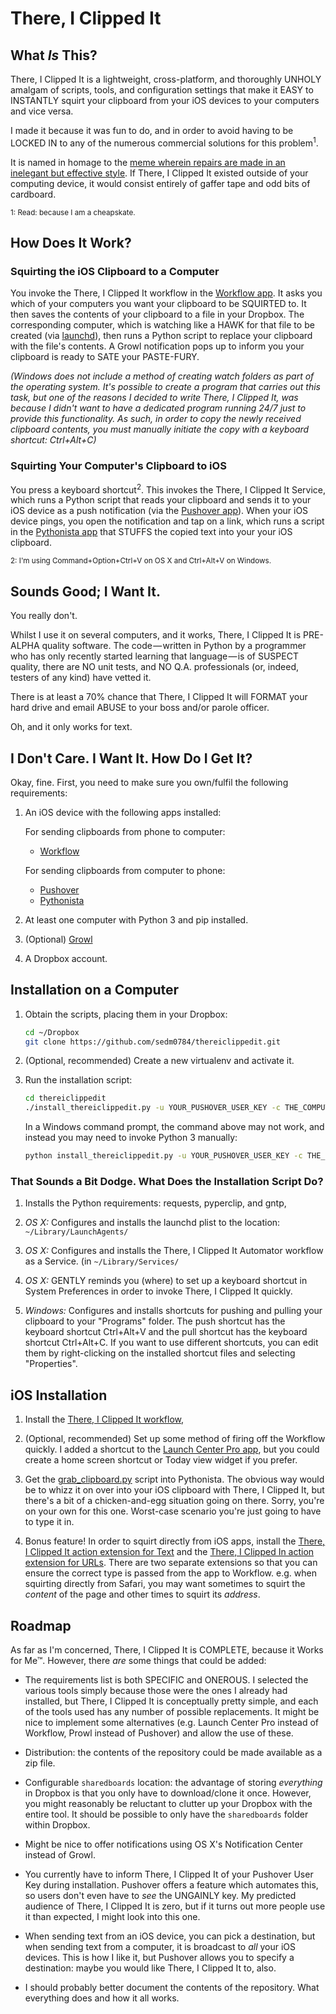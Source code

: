 # There, I Clipped It

## What *Is* This?

There, I Clipped It is a lightweight, cross-platform, and thoroughly UNHOLY
amalgam of scripts, tools, and configuration settings that make it EASY to
INSTANTLY squirt your clipboard from your iOS devices to your computers and
vice versa.

I made it because it was fun to do, and in order to avoid having to be LOCKED
IN to any of the numerous commercial solutions for this problem<sup>1</sup>.

It is named in homage to the [meme wherein repairs are made in an inelegant but
effective style](http://google.com/search?q=there+i+fixed+it). If There, I
Clipped It existed outside of your computing device, it would consist entirely
of gaffer tape and odd bits of cardboard.

<sup>1: Read: because I am a cheapskate.</sup>

## How Does It Work?

### Squirting the iOS Clipboard to a Computer

You invoke the There, I Clipped It workflow in the [Workflow
app](http://workflow.is/). It asks you which of your computers you want your
clipboard to be SQUIRTED to. It then saves the contents of your clipboard to a
file in your Dropbox. The corresponding computer, which is watching like a HAWK
for that file to be created (via
[launchd](https://en.wikipedia.org/wiki/Launchd)), then runs a Python script to
replace your clipboard with the file's contents. A Growl notification pops up
to inform you your clipboard is ready to SATE your PASTE-FURY.

*(Windows does not include a method of creating watch folders as part of the
operating system. It's possible to create a program that carries out this task,
but one of the reasons I decided to write There, I Clipped It, was because I
didn't want to have a dedicated program running 24/7 just to provide this
functionality. As such, in order to copy the newly received clipboard contents,
you must manually initiate the copy with a keyboard shortcut: Ctrl+Alt+C)*

### Squirting Your Computer's Clipboard to iOS

You press a keyboard shortcut<sup>2</sup>. This invokes the There, I Clipped It
Service, which runs a Python script that reads your clipboard and sends it to
your iOS device as a push notification (via the [Pushover
app](http://pushover.net/)). When your iOS device pings, you open the
notification and tap on a link, which runs a script in the [Pythonista
app](http://omz-software.com/pythonista/) that STUFFS the copied text into your
your iOS clipboard.

<sup>2: I'm using Command+Option+Ctrl+V on OS X and Ctrl+Alt+V on Windows.</sup>

## Sounds Good; I Want It.

You really don't.

Whilst I use it on several computers, and it works, There, I Clipped It is
PRE-ALPHA quality software. The code&#8202;&mdash;&#8202;written in Python by a
programmer who has only recently started learning that
language&#8202;&mdash;&#8202;is of SUSPECT quality, there are NO unit tests,
and NO Q.A. professionals (or, indeed, testers of any kind) have vetted it.

There is at least a 70% chance that There, I Clipped It will FORMAT your hard
drive and email ABUSE to your boss and/or parole officer.

Oh, and it only works for text.

## I Don't Care. I Want It. How Do I Get It?

Okay, fine. First, you need to make sure you own/fulfil the following
requirements:

1. An iOS device with the following apps installed:

   For sending clipboards from phone to computer:

   - [Workflow](http://workflow.is/)

   For sending clipboards from computer to phone:

   - [Pushover](http://pushover.net/)
   - [Pythonista](http://omz-software.com/pythonista/)

2. At least one computer with Python 3 and pip installed.

3. (Optional) [Growl](http://growl.info/)

4. A Dropbox account.

## Installation on a Computer

1. Obtain the scripts, placing them in your Dropbox:

    ```sh
    cd ~/Dropbox
    git clone https://github.com/sedm0784/thereiclippedit.git
    ```

2. (Optional, recommended) Create a new virtualenv and activate it.

3. Run the installation script:

    ```sh
    cd thereiclippedit
    ./install_thereiclippedit.py -u YOUR_PUSHOVER_USER_KEY -c THE_COMPUTER_NAME
    ```

    In a Windows command prompt, the command above may not work, and instead you
    may need to invoke Python 3 manually:

    ```sh
    python install_thereiclippedit.py -u YOUR_PUSHOVER_USER_KEY -c THE_COMPUTER_NAME
    ```

### That Sounds a Bit Dodge. What Does the Installation Script Do?

1. Installs the Python requirements: requests, pyperclip, and gntp,

2. *OS X:* Configures and installs the launchd plist to the location:
   `~/Library/LaunchAgents/`

3. *OS X:* Configures and installs the There, I Clipped It Automator workflow
   as a Service. (in `~/Library/Services/`

4. *OS X:* GENTLY reminds you (where) to set up a keyboard shortcut in System
   Preferences in order to invoke There, I Clipped It quickly.

5. *Windows:* Configures and installs shortcuts for pushing and pulling your
   clipboard to your "Programs" folder. The push shortcut has the keyboard
   shortcut Ctrl+Alt+V and the pull shortcut has the keyboard shortcut
   Ctrl+Alt+C. If you want to use different shortcuts, you can edit them by
   right-clicking on the installed shortcut files and selecting "Properties".

## iOS Installation

1. Install the [There, I Clipped It
   workflow](https://workflow.is/workflows/a79cd11e505f48bcb941e9b4818b64ba),

2. (Optional, recommended) Set up some method of firing off the Workflow
   quickly. I added a shortcut to the [Launch Center Pro
   app](http://contrast.co/launch-center-pro/), but you could create a home
   screen shortcut or Today view widget if you prefer.

3. Get the
   [grab_clipboard.py](https://raw.githubusercontent.com/sedm0784/thereiclippedit/master/grab_clipboard.py)
   script into Pythonista. The obvious way would be to whizz it on over into
   your iOS clipboard with There, I Clipped It, but there's a bit of a
   chicken-and-egg situation going on there. Sorry, you're on your own for this
   one. Worst-case scenario you're just going to have to type it in.

4. Bonus feature! In order to squirt directly from iOS apps, install the
   [There, I Clipped It action extension for
   Text](https://workflow.is/workflows/cd487e1fa3884e5a93fd8e7c61b0698a) and
   the [There, I Clipped In action extension for
   URLs](https://workflow.is/workflows/6ad781fbc65a421baf6464f6f85198e3). There
   are two separate extensions so that you can ensure the correct type is
   passed from the app to Workflow. e.g. when squirting directly from Safari,
   you may want sometimes to squirt the *content* of the page and other times to
   squirt its *address*.

## Roadmap

As far as I'm concerned, There, I Clipped It is COMPLETE, because it Works for
Me&trade;. However, there *are* some things that could be added:

- The requirements list is both SPECIFIC and ONEROUS. I selected the various
  tools simply because those were the ones I already had installed, but There,
  I Clipped It is conceptually pretty simple, and each of the tools used has
  any number of possible replacements. It might be nice to implement some
  alternatives (e.g. Launch Center Pro instead of Workflow, Prowl instead of
  Pushover) and allow the use of these.

- Distribution: the contents of the repository could be made available as a zip
  file.

- Configurable `sharedboards` location: the advantage of storing *everything*
  in Dropbox is that you only have to download/clone it once. However, you
  might reasonably be reluctant to clutter up your Dropbox with the entire
  tool. It should be possible to only have the `sharedboards` folder within
  Dropbox.

- Might be nice to offer notifications using OS X's Notification Center instead
  of Growl.

- You currently have to inform There, I Clipped It of your Pushover User Key
  during installation. Pushover offers a feature which automates this, so users
  don't even have to *see* the UNGAINLY key. My predicted audience of There, I
  Clipped It is zero, but if it turns out more people use it than expected, I
  might look into this one.

- When sending text from an iOS device, you can pick a destination, but when
  sending text from a computer, it is broadcast to *all* your iOS devices. This
  is how I like it, but Pushover allows you to specify a destination: maybe you
  would like There, I Clipped It to, also.

- I should probably better document the contents of the repository. What
  everything does and how it all works.
